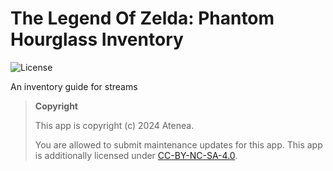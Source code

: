 # The Legend Of Zelda: Phantom Hourglass Inventory
![License](https://img.shields.io/static/v1?label=license&message=CC-BY-NC-SA-4.0&color=purple)

An inventory guide for streams

> **Copyright**
> 
> This app is copyright (c) 2024 Atenea.
> 
> You are allowed to submit maintenance updates for this app. This app is additionally licensed under [CC-BY-NC-SA-4.0](https://creativecommons.org/licenses/by-nc-sa/4.0/).
